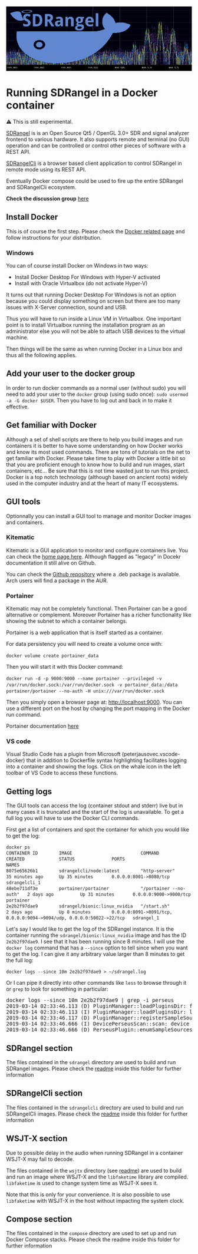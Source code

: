 ![SDR Angel banner](doc/img/sdrangel_docker.png)

<h1>Running SDRangel in a Docker container</h1>

&#9888; This is still experimental.

[SDRangel](https://github.com/f4exb/sdrangel) is  is an Open Source Qt5 / OpenGL 3.0+ SDR and signal analyzer frontend to various hardware. It also supports remote and terminal (no GUI) operation and can be controlled or control other pieces of software with a REST API.

[SDRangelCli](https://github.com/f4exb/sdrangelcli) is a browser based client application to control SDRangel in remote mode using its REST API.

Eventually Docker compose could be used to fire up the entire SDRangel and SDRangelCli ecosystem.

**Check the discussion group** [here](https://groups.io/g/sdrangel)

<h2>Install Docker</h2>

This is of course the first step. Please check the [Docker related page](https://docs.docker.com/install/) and follow instructions for your distribution.

<h3>Windows</h3>

You can of course install Docker on Windows in two ways:
  - Install Docker Desktop For Windows with Hyper-V activated
  - Install with Oracle Virtualbox (do not activate Hyper-V)

It turns out that running Docker Desktop For Windows is not an option because you could display something on screen but there are too many issues with X-Server connection, sound and USB.

Thus you will have to run inside a Linux VM in Virtualbox. One important point is to install Virtualbox running the installation program as an administrator else you will not be able to attach USB devices to the virtual machine.

Then things will be the same as when running Docker in a Linux box and thus all the following applies.

<h2>Add your user to the docker group</h2>

In order to run docker commands as a normal user (without sudo) you will need to add your user to the `docker` group (using sudo once): `sudo usermod -a -G docker $USER`. Then you have to log out and back in to make it effective.

<h2>Get familiar with Docker</h2>

Although a set of shell scripts are there to help you build images and run containers it is better to have some understanding on how Docker works and know its most used commands. There are tons of tutorials on the net to get familiar with Docker. Please take time to play with Docker a little bit so that you are proficient enough to know how to build and run images, start containers, etc... Be sure that this is not time wasted just to run this project. Docker is a top notch technology (although based on ancient roots) widely used in the computer industry and at the heart of many IT ecosystems.

<h2>GUI tools</h2>

Optionnally you can install a GUI tool to manage and monitor Docker images and containers.

<h3>Kitematic</h3>

Kitematic is a GUI application to monitor and configure containers live. You can check the [home page here](https://kitematic.com/). Although flagged as "legacy" in Docekr documentation it still alive on Github.

You can check the [Github repository](https://github.com/docker/kitematic) where a .deb package is available. Arch users will find a package in the AUR.

<h3>Portainer</h3>

Kitematic may not be completely functional. Then Portainer can be a good alternative or complement. Moreover Portainer has a richer functionality like showing the subnet to which a container belongs.

Portainer is a web application that is itself started as a container.

For data persistency you will need to create a volume once with:

`docker volume create portainer_data`

 Then you will start it with this Docker command:

`docker run -d -p 9000:9000 --name portainer --privileged -v /var/run/docker.sock:/var/run/docker.sock -v portainer_data:/data portainer/portainer --no-auth -H unix:///var/run/docker.sock`

Then you simply open a browser page at: [http://localhost:9000](http://localhost:9000). You can use a different port on the host by changing the port mapping in the Docker run command.

Portainer documentation [here](https://portainer.readthedocs.io/en/stable/deployment.html)

<h3>VS code</h3>

Visual Studio Code has a plugin from Microsoft (peterjausovec.vscode-docker) that in addition to Dockerfile syntax highlighting facilitates logging into a container and showing the logs. Click on the whale icon in the left toolbar of VS Code to access these functions.

<h2>Getting logs</h2>

The GUI tools can access the log (container stdout and stderr) live but in many cases it is truncated and the start of the log is unavailable. To get a full log you will have to use the Docker CLI commands.

First get a list of containers and spot the container for which you would like to get the log:

<pre><code>docker ps
CONTAINER ID        IMAGE                          COMMAND                  CREATED             STATUS              PORTS                                                                   NAMES
8075e65626b1        sdrangelcli/node:latest        "http-server"            35 minutes ago      Up 35 minutes       0.0.0.0:8001->8080/tcp                                                  sdrangelcli_1
48ebe711df3e        portainer/portainer            "/portainer --no-auth"   2 days ago          Up 31 minutes       0.0.0.0:9000->9000/tcp                                                  portainer
2e2b2f97dae9        sdrangel/bionic:linux_nvidia   "/start.sh"              2 days ago          Up 8 minutes        0.0.0.0:8091->8091/tcp, 0.0.0.0:9094->9094/udp, 0.0.0.0:50022->22/tcp   sdrangel_1
</code></pre>

Let's say I would like to get the log of the SDRangel instance. It is the container running the `sdrangel/bionic:linux_nvidia` image and has the ID `2e2b2f97dae9`. I see that it has been running since 8 minutes. I will use the `docker log` command that has a `--since` option to tell since when you want to get the log. I can give it any arbitrary value larger than 8 minutes to get the full log:

<pre><code>docker logs --since 10m 2e2b2f97dae9 > ~/sdrangel.log</code></pre>

Or I can pipe it directly into other commands like `less` to browse through it or `grep` to look for something in particular:

<pre></code>docker logs --since 10m 2e2b2f97dae9 | grep -i perseus
2019-03-14 02:33:46.113 (D) PluginManager::loadPluginsDir: fileName:  libinputperseus.so
2019-03-14 02:33:46.113 (I) PluginManager::loadPluginsDir: loaded plugin libinputperseus.so
2019-03-14 02:33:46.117 (D) PluginManager::registerSampleSource  Perseus Input  with source name  sdrangel.samplesource.perseus
2019-03-14 02:33:46.666 (I) DevicePerseusScan::scan: device #0 firmware downloaded
2019-03-14 02:33:46.666 (D) PerseusPlugin::enumSampleSources: enumerated Perseus device #0
</code></pre>

<h2>SDRangel section</h2>

The files contained in the `sdrangel` directory are used to build and run SDRangel images. Please check the [readme](sdrangel/readme.md) inside this folder for further information

<h2>SDRangelCli section</h2>

The files contained in the `sdrangelcli` directory are used to build and run SDRangelCli images. Please check the [readme](sdrangelcli/readme.md) inside this folder for further information

<h2>WSJT-X section</h2>

Due to possible delay in the audio when running SDRangel in a container WSJT-X may fail to decode.

The files contained in the `wsjtx` directory (see [readme](wsjtx/readme.md)) are used to build and run an image where WSJT-X and the `libfaketime` library are compiled. `libfaketime` is used to change system time as WSJT-X sees it.

Note that this is only for your convenience. It is also possible to use `libfaketime` with WSJT-X in the host without impacting the system clock.

<h2>Compose section</h2>

The files contained in the `compose` directory are used to set up and run Docker Compose stacks. Please check the readme inside this folder for further information
